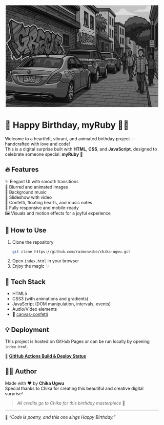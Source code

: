<p align="center">
  <img src="./Images/Cartoon.jpeg" alt="Cartoon of the Project" width="500"/>
</p>

# 🎉 Happy Birthday, myRuby 🎂💜

Welcome to a heartfelt, vibrant, and animated birthday project — handcrafted with love and code!  
This is a digital surprise built with **HTML**, **CSS**, and **JavaScript**, designed to celebrate someone special: **myRuby** 💝

## 🔥 Features

✨ Elegant UI with smooth transitions  
💖 Blurred and animated images  
🎵 Background music  
🎥 Slideshow with video  
🎉 Confetti, floating hearts, and music notes  
📱 Fully responsive and mobile-ready  
🖼️ Visuals and motion effects for a joyful experience

## 🚀 How to Use

1. Clone the repository  
   ```bash
   git clone https://github.com/raimonvibe/chika-ugwu.git
   ```
2. Open `index.html` in your browser  
3. Enjoy the magic ✨

## 🧠 Tech Stack

- HTML5  
- CSS3 (with animations and gradients)  
- JavaScript (DOM manipulation, intervals, events)  
- Audio/Video elements  
- 🎉 [canvas-confetti](https://www.npmjs.com/package/canvas-confetti)

## 💡 Deployment

This project is hosted on GitHub Pages or can be run locally by opening `index.html`.

🔗 **[GitHub Actions Build & Deploy Status](https://github.com/raimonvibe/chika-ugwu/actions)**

## 🧑‍🎓 Author

Made with ❤️ by **Chika Ugwu**  
Special thanks to Chika for creating this beautiful and creative digital surprise!

> _All credits go to Chika for this birthday masterpiece_ 🙌  

---

🖤 *“Code is poetry, and this one sings Happy Birthday.”*
